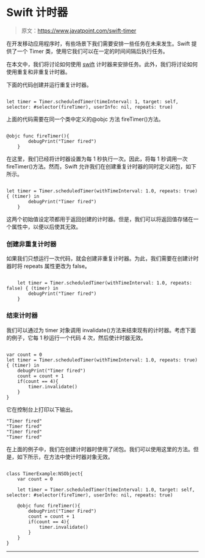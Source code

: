 # Swift 计时器

> 原文：<https://www.javatpoint.com/swift-timer>

在开发移动应用程序时，有些场景下我们需要安排一些任务在未来发生。Swift 提供了一个 Timer 类，使用它我们可以在一定的时间间隔后执行任务。

在本文中，我们将讨论如何使用 [swift](https://www.javatpoint.com/swift-tutorial) 计时器来安排任务。此外，我们将讨论如何使用重复和非重复计时器。

下面的代码创建并运行重复计时器。

```

let timer = Timer.scheduledTimer(timeInterval: 1, target: self, selector: #selector(fireTimer), userInfo: nil, repeats: true)

```

上面的代码需要在同一个类中定义的@objc 方法 fireTimer()方法。

```

@objc func fireTimer(){
        debugPrint("Timer fired")
    }

```

在这里，我们已经将计时器设置为每 1 秒执行一次。因此，将每 1 秒调用一次 fireTimer()方法。然而，Swift 允许我们在创建重复计时器的同时定义闭包，如下所示。

```

let timer = Timer.scheduledTimer(withTimeInterval: 1.0, repeats: true) { (timer) in
        debugPrint("Timer fired")
    }

```

这两个初始值设定项都用于返回创建的计时器。但是，我们可以将返回值存储在一个属性中，以便以后使其无效。

### 创建非重复计时器

如果我们只想运行一次代码，就会创建非重复计时器。为此，我们需要在创建计时器时将 repeats 属性更改为 false。

```

    let timer = Timer.scheduledTimer(withTimeInterval: 1.0, repeats: false) { (timer) in
        debugPrint("Timer fired")
    }

```

### 结束计时器

我们可以通过为 timer 对象调用 invalidate()方法来结束现有的计时器。考虑下面的例子，它每 1 秒运行一个代码 4 次，然后使计时器无效。

```

var count = 0
let timer = Timer.scheduledTimer(withTimeInterval: 1.0, repeats: true) { (timer) in
    debugPrint("Timer fired")
    count = count + 1
    if(count == 4){
        timer.invalidate()
    }
}

```

它在控制台上打印以下输出。

```
"Timer fired"
"Timer fired"
"Timer fired"
"Timer fired"

```

在上面的例子中，我们在创建计时器时使用了闭包。我们可以使用这里的方法。但是，如下所示，在方法中使计时器对象无效。

```

class TimerExample:NSObject{
    var count = 0

    let timer = Timer.scheduledTimer(timeInterval: 1.0, target: self, selector: #selector(fireTimer), userInfo: nil, repeats: true)

    @objc func fireTimer(){
        debugPrint("Timer Fired")
        count = count + 1
        if(count == 4){
            timer.invalidate()
        }
    }
}

```

* * *